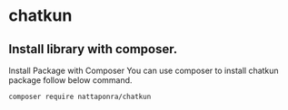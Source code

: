 # chatkun
## Install library with composer.
  Install Package with Composer
  You can use composer to install chatkun package follow below command.
```
composer require nattaponra/chatkun
```
